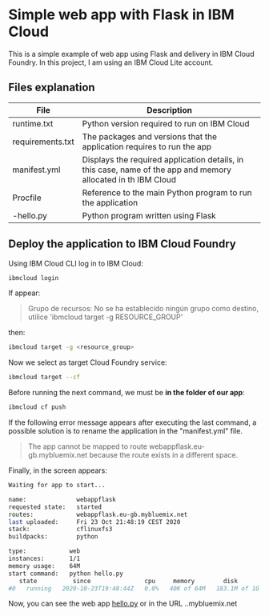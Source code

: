 # Simple web app with Flask in IBM Cloud

This is a simple example of web app using Flask and delivery in IBM Cloud Foundry. 
In this project, I am using an IBM Cloud Lite account.


## Files explanation
| File | Description |
| ------ | ------ |
| runtime.txt | Python version required to run on IBM Cloud |
| requirements.txt | The packages and versions that the application requires to run the app |
| manifest.yml | Displays the required application details, in this case, name of the app and memory allocated in th IBM Cloud|
| Procfile | Reference to the main Python program to run the application |
| -hello.py | Python program written using Flask |
 
 ## Deploy the application to IBM Cloud Foundry
 
 Using IBM Cloud CLI log in to IBM Cloud: 
 
 ```sh
ibmcloud login
```

If appear:
>Grupo de recursos:          No se ha establecido ningún grupo como destino, utilice 'ibmcloud target -g RESOURCE_GROUP'

then:

 ```sh
ibmcloud target -g <resource_group>
```

Now we select as target Cloud Foundry service:
 ```sh
ibmcloud target --cf
```
Before running the next command,  we must be **in the folder of our app**:
 ```sh
ibmcloud cf push
```

If the following error message appears after executing the last command, a possible solution is to rename the application in the "manifest.yml" file.
>The app cannot be mapped to route webappflask.eu-gb.mybluemix.net because the route exists in a different space.

Finally, in the screen appears:
 
  ```sh
Waiting for app to start...

name:              webappflask
requested state:   started
routes:            webappflask.eu-gb.mybluemix.net
last uploaded:     Fri 23 Oct 21:48:19 CEST 2020
stack:             cflinuxfs3
buildpacks:        python

type:            web
instances:       1/1
memory usage:    64M
start command:   python hello.py
     state          since               cpu     memory        disk           details
#0   running   2020-10-23T19:48:44Z   0.0%   40K of 64M   183.1M of 1G
 ```
 
Now, you can see the web app [hello.py](https://webappflask.eu-gb.mybluemix.net) or in the URL <name app>.<selected IBM Cloud Foundry service region>.mybluemix.net
 
